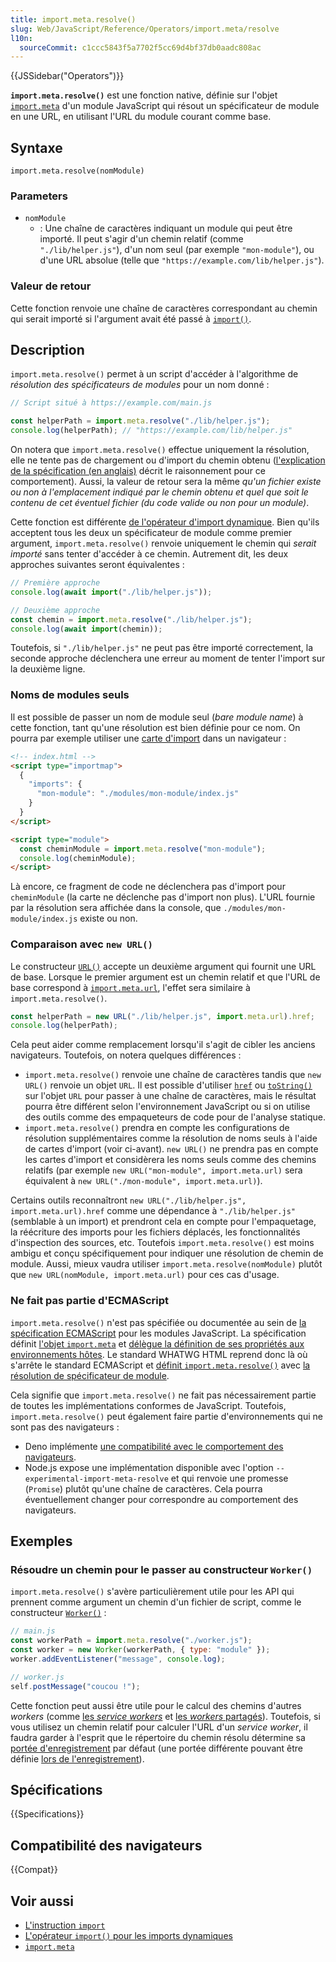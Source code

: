 ```yaml
---
title: import.meta.resolve()
slug: Web/JavaScript/Reference/Operators/import.meta/resolve
l10n:
  sourceCommit: c1ccc5843f5a7702f5cc69d4bf37db0aadc808ac
---
```


{{JSSidebar("Operators")}}

**`import.meta.resolve()`** est une fonction native, définie sur l'objet [`import.meta`](/fr/docs/Web/JavaScript/Reference/Operators/import.meta) d'un module JavaScript qui résout un spécificateur de module en une URL, en utilisant l'URL du module courant comme base.

## Syntaxe

```js-nolint
import.meta.resolve(nomModule)
```

### Parameters

- `nomModule`
  - : Une chaîne de caractères indiquant un module qui peut être importé. Il peut s'agir d'un chemin relatif (comme `"./lib/helper.js"`), d'un nom seul (par exemple `"mon-module"`), ou d'une URL absolue (telle que `"https://example.com/lib/helper.js"`).

### Valeur de retour

Cette fonction renvoie une chaîne de caractères correspondant au chemin qui serait importé si l'argument avait été passé à [`import()`](/fr/docs/Web/JavaScript/Reference/Operators/import).

## Description

`import.meta.resolve()` permet à un script d'accéder à l'algorithme de _résolution des spécificateurs de modules_ pour un nom donné&nbsp;:

```js
// Script situé à https://example.com/main.js

const helperPath = import.meta.resolve("./lib/helper.js");
console.log(helperPath); // "https://example.com/lib/helper.js"
```

On notera que `import.meta.resolve()` effectue uniquement la résolution, elle ne tente pas de chargement ou d'import du chemin obtenu ([l'explication de la spécification (en anglais)](https://gist.github.com/domenic/f2a0a9cb62d499bcc4d12aebd1c255ab#sync-vs-async) décrit le raisonnement pour ce comportement). Aussi, la valeur de retour sera la même _qu'un fichier existe ou non à l'emplacement indiqué par le chemin obtenu et quel que soit le contenu de cet éventuel fichier (du code valide ou non pour un module)_.

Cette fonction est différente [de l'opérateur d'import dynamique](/fr/docs/Web/JavaScript/Reference/Operators/import). Bien qu'ils acceptent tous les deux un spécificateur de module comme premier argument, `import.meta.resolve()` renvoie uniquement le chemin qui _serait importé_ sans tenter d'accéder à ce chemin. Autrement dit, les deux approches suivantes seront équivalentes&nbsp;:

```js
// Première approche
console.log(await import("./lib/helper.js"));

// Deuxième approche
const chemin = import.meta.resolve("./lib/helper.js");
console.log(await import(chemin));
```

Toutefois, si `"./lib/helper.js"` ne peut pas être importé correctement, la seconde approche déclenchera une erreur au moment de tenter l'import sur la deuxième ligne.

### Noms de modules seuls

Il est possible de passer un nom de module seul (<i lang="en">bare module name</i>) à cette fonction, tant qu'une résolution est bien définie pour ce nom. On pourra par exemple utiliser une [carte d'import](/fr/docs/Web/JavaScript/Guide/Modules#import_de_modules_avec_des_cartes_d_import) dans un navigateur&nbsp;:

```html
<!-- index.html -->
<script type="importmap">
  {
    "imports": {
      "mon-module": "./modules/mon-module/index.js"
    }
  }
</script>

<script type="module">
  const cheminModule = import.meta.resolve("mon-module");
  console.log(cheminModule);
</script>
```

Là encore, ce fragment de code ne déclenchera pas d'import pour `cheminModule` (la carte ne déclenche pas d'import non plus). L'URL fournie par la résolution sera affichée dans la console, que `./modules/mon-module/index.js` existe ou non.

### Comparaison avec `new URL()`

Le constructeur [`URL()`](/fr/docs/Web/API/URL/URL) accepte un deuxième argument qui fournit une URL de base. Lorsque le premier argument est un chemin relatif et que l'URL de base correspond à [`import.meta.url`](/fr/docs/Web/JavaScript/Reference/Operators/import.meta#valeur), l'effet sera similaire à `import.meta.resolve()`.

```js
const helperPath = new URL("./lib/helper.js", import.meta.url).href;
console.log(helperPath);
```

Cela peut aider comme remplacement lorsqu'il s'agit de cibler les anciens navigateurs. Toutefois, on notera quelques différences&nbsp;:

- `import.meta.resolve()` renvoie une chaîne de caractères tandis que `new URL()` renvoie un objet `URL`. Il est possible d'utiliser [`href`](/fr/docs/Web/API/URL/href) ou [`toString()`](/fr/docs/Web/API/URL/toString) sur l'objet `URL` pour passer à une chaîne de caractères, mais le résultat pourra être différent selon l'environnement JavaScript ou si on utilise des outils comme des empaqueteurs de code pour de l'analyse statique.
- `import.meta.resolve()` prendra en compte les configurations de résolution supplémentaires comme la résolution de noms seuls à l'aide de cartes d'import (voir ci-avant). `new URL()` ne prendra pas en compte les cartes d'import et considèrera les noms seuls comme des chemins relatifs (par exemple `new URL("mon-module", import.meta.url)` sera équivalent à `new URL("./mon-module", import.meta.url)`).

Certains outils reconnaîtront `new URL("./lib/helper.js", import.meta.url).href` comme une dépendance à `"./lib/helper.js"` (semblable à un import) et prendront cela en compte pour l'empaquetage, la réécriture des imports pour les fichiers déplacés, les fonctionnalités d'inspection des sources, etc. Toutefois `import.meta.resolve()` est moins ambigu et conçu spécifiquement pour indiquer une résolution de chemin de module. Aussi, mieux vaudra utiliser `import.meta.resolve(nomModule)` plutôt que `new URL(nomModule, import.meta.url)` pour ces cas d'usage.

### Ne fait pas partie d'ECMAScript

`import.meta.resolve()` n'est pas spécifiée ou documentée au sein de [la spécification ECMAScript](/fr/docs/Web/JavaScript/JavaScript_technologies_overview#javascript_le_langage_ecmascript) pour les modules JavaScript. La spécification définit [l'objet `import.meta`](https://tc39.es/ecma262/#prod-ImportMeta) et [délègue la définition de ses propriétés aux environnements hôtes](https://tc39.es/ecma262/#sec-hostgetimportmetaproperties). Le standard WHATWG HTML reprend donc là où s'arrête le standard ECMAScript et [définit `import.meta.resolve()`](https://html.spec.whatwg.org/multipage/webappapis.html#hostgetimportmetaproperties) avec [la résolution de spécificateur de module](https://html.spec.whatwg.org/#resolve-a-module-specifier).

Cela signifie que `import.meta.resolve()` ne fait pas nécessairement partie de toutes les implémentations conformes de JavaScript. Toutefois, `import.meta.resolve()` peut également faire partie d'environnements qui ne sont pas des navigateurs&nbsp;:

- Deno implémente [une compatibilité avec le comportement des navigateurs](https://deno.land/manual/runtime/import_meta_api).
- Node.js expose une implémentation disponible avec l'option `--experimental-import-meta-resolve` et qui renvoie une promesse (`Promise`) plutôt qu'une chaîne de caractères. Cela pourra éventuellement changer pour correspondre au comportement des navigateurs.

## Exemples

### Résoudre un chemin pour le passer au constructeur `Worker()`

`import.meta.resolve()` s'avère particulièrement utile pour les API qui prennent comme argument un chemin d'un fichier de script, comme le constructeur [`Worker()`](/fr/docs/Web/API/Worker/Worker)&nbsp;:

```js
// main.js
const workerPath = import.meta.resolve("./worker.js");
const worker = new Worker(workerPath, { type: "module" });
worker.addEventListener("message", console.log);
```

```js
// worker.js
self.postMessage("coucou !");
```

Cette fonction peut aussi être utile pour le calcul des chemins d'autres <i lang="en">workers</i> (comme [les <i lang="en">service workers</i>](/fr/docs/Web/API/ServiceWorker) et [les <i lang="en">workers</i> partagés](/fr/docs/Web/API/SharedWorker)). Toutefois, si vous utilisez un chemin relatif pour calculer l'URL d'un <i lang="en">service worker</i>, il faudra garder à l'esprit que le répertoire du chemin résolu détermine sa [portée d'enregistrement](/fr/docs/Web/API/ServiceWorkerRegistration/scope) par défaut (une portée différente pouvant être définie [lors de l'enregistrement](/fr/docs/Web/API/ServiceWorkerContainer/register)).

## Spécifications

{{Specifications}}

## Compatibilité des navigateurs

{{Compat}}

## Voir aussi

- [L'instruction `import`](/fr/docs/Web/JavaScript/Reference/Statements/import)
- [L'opérateur `import()` pour les imports dynamiques](/fr/docs/Web/JavaScript/Reference/Operators/import)
- [`import.meta`](/fr/docs/Web/JavaScript/Reference/Operators/import.meta)
